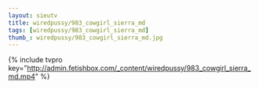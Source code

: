 ```yaml
--- 
layout: sieutv
title: wiredpussy/983_cowgirl_sierra_md
tags: [wiredpussy/983_cowgirl_sierra_md]
thumb_: wiredpussy/983_cowgirl_sierra_md.jpg
---
```

{% include tvpro key="http://admin.fetishbox.com/_content/wiredpussy/983_cowgirl_sierra_md.mp4" %} 
